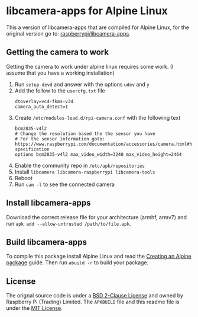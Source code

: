 # libcamera-apps for Alpine Linux

This a version of libcamera-apps that are compiled for Alpine Linux, for the original version go to: [raspberrypi/libcamera-apps](https://github.com/raspberrypi/libcamera-apps).

## Getting the camera to work

Getting the camera to work under alpine linux requires some work. (I assume that you have a working installation)

1. Run `setup-devd` and answer with the options `udev` and `y`
2. Add the follow to the `usercfg.txt` file
   ```
   dtoverlay=vc4-fkms-v3d
   camera_auto_detect=1
   ```
3. Create `/etc/modules-load.d/rpi-camera.conf` with the following text
   ```
   bcm2835-v4l2
   # Change the resolution based the the sensor you have
   # For the sensor information goto: https://www.raspberrypi.com/documentation/accessories/camera.html#hardware-specification
   options bcm2835-v4l2 max_video_width=3240 max_video_height=2464
   ```
4. Enable the community repo in `/etc/apk/repositories`
5. Install `libcamera libcamera-raspberrypi libcamera-tools`
6. Reboot
7. Run `cam -l` to see the connected camera

## Install libcamera-apps

Download the correct release file for your architecture (armhf, armv7) and run `apk add --allow-untrusted /path/to/file.apk`.

## Build libcamera-apps

To compile this package install Alpine Linux and read the [Creating an Alpine package](https://wiki.alpinelinux.org/wiki/Creating_an_Alpine_package) guide. Then run `abuild -r` to build your package.

## License

The orignal source code is under a [BSD 2-Clause License](https://github.com/raspberrypi/libcamera-apps/blob/main/license.txt) and owned by Raspberry Pi (Trading) Limited. The `APKBUILD` file and this readme file is under the [MIT License](LICENSE).
